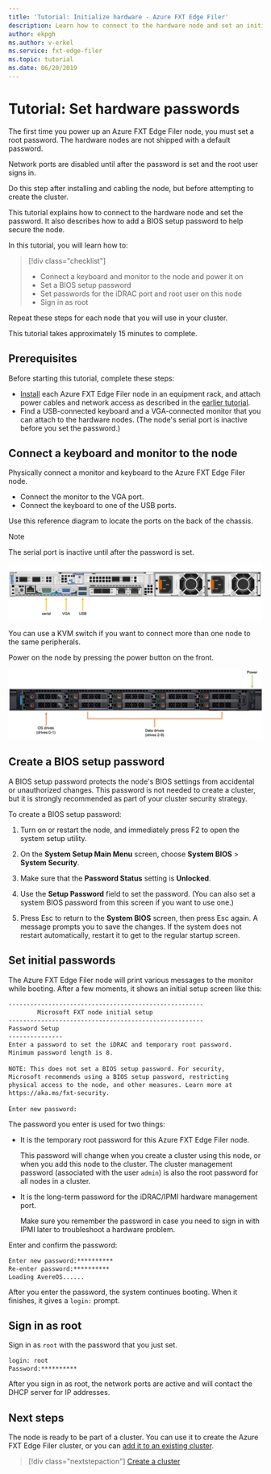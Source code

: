 ```yaml
---
title: 'Tutorial: Initialize hardware - Azure FXT Edge Filer'
description: Learn how to connect to the hardware node and set an initial password on Azure FXT Edge Filer nodes. 
author: ekpgh
ms.author: v-erkel
ms.service: fxt-edge-filer
ms.topic: tutorial
ms.date: 06/20/2019
---
```


# Tutorial: Set hardware passwords

The first time you power up an Azure FXT Edge Filer node, you must set a root password. The hardware nodes are not shipped with a default password.

Network ports are disabled until after the password is set and the root user signs in.

Do this step after installing and cabling the node, but before attempting to create the cluster.

This tutorial explains how to connect to the hardware node and set the password. It also describes how to add a BIOS setup password to help secure the node.

In this tutorial, you will learn how to:

> [!div class="checklist"]
>
> * Connect a keyboard and monitor to the node and power it on
> * Set a BIOS setup password
> * Set passwords for the iDRAC port and root user on this node
> * Sign in as root

Repeat these steps for each node that you will use in your cluster.

This tutorial takes approximately 15 minutes to complete.

## Prerequisites

Before starting this tutorial, complete these steps:

* [Install](fxt-install.md) each Azure FXT Edge Filer node in an equipment rack, and attach power cables and network access as described in the [earlier tutorial](fxt-network-power.md).
* Find a USB-connected keyboard and a VGA-connected monitor that you can attach to the hardware nodes. (The node's serial port is inactive before you set the password.)

## Connect a keyboard and monitor to the node

Physically connect a monitor and keyboard to the Azure FXT Edge Filer node.

* Connect the monitor to the VGA port.
* Connect the keyboard to one of the USB ports.

Use this reference diagram to locate the ports on the back of the chassis.

> [!NOTE]
> The serial port is inactive until after the password is set.

![diagram of back of Azure FXT Edge Filer with serial, VGA, and USB ports labeled](media/fxt-back-serial-vga-usb.png)

You can use a KVM switch if you want to connect more than one node to the same peripherals.

Power on the node by pressing the power button on the front.

![diagram of front of Azure FXT Edge Filer - round power button is labeled near the top right](media/fxt-front-annotated.png)

## Create a BIOS setup password

A BIOS setup password protects the node's BIOS settings from accidental or unauthorized changes. This password is not needed to create a cluster, but it is strongly recommended as part of your cluster security strategy.

To create a BIOS setup password:

1. Turn on or restart the node, and immediately press F2 to open the system setup utility.

1. On the **System Setup Main Menu** screen, choose **System BIOS** > **System Security**.

1. Make sure that the **Password Status** setting is **Unlocked**.

1. Use the **Setup Password** field to set the password. (You can also set a system BIOS password from this screen if you want to use one.)

1. Press Esc to return to the **System BIOS** screen, then press Esc again. A message prompts you to save the changes. If the system does not restart automatically, restart it to get to the regular startup screen.<!-- how to exit this mode/do you need to reboot to get to the initial setup screen? -->

## Set initial passwords

The Azure FXT Edge Filer node will print various messages to the monitor while booting. After a few moments, it shows an initial setup screen like this:

```
------------------------------------------------------
        Microsoft FXT node initial setup
------------------------------------------------------
Password Setup
---------------
Enter a password to set the iDRAC and temporary root password.
Minimum password length is 8.

NOTE: This does not set a BIOS setup password. For security,
Microsoft recommends using a BIOS setup password, restricting
physical access to the node, and other measures. Learn more at
https://aka.ms/fxt-security.

Enter new password:

```

The password you enter is used for two things:

* It is the temporary root password for this Azure FXT Edge Filer node.

  This password will change when you create a cluster using this node, or when you add this node to the cluster. The cluster management password (associated with the user ``admin``) is also the root password for all nodes in a cluster.

* It is the long-term password for the iDRAC/IPMI hardware management port.

  Make sure you remember the password in case you need to sign in with IPMI later to troubleshoot a hardware problem.

Enter and confirm the password:

```
Enter new password:**********
Re-enter password:**********
Loading AvereOS......
```

After you enter the password, the system continues booting. When it finishes, it gives a ``login:`` prompt.

## Sign in as root

Sign in as ``root`` with the password that you just set.

```
login: root
Password:**********
```

After you sign in as root, the network ports are active and will contact the DHCP server for IP addresses.

## Next steps

The node is ready to be part of a cluster. You can use it to create the Azure FXT Edge Filer cluster, or you can [add it to an existing cluster](fxt-add-nodes.md).

> [!div class="nextstepaction"]
> [Create a cluster](fxt-cluster-create.md)
